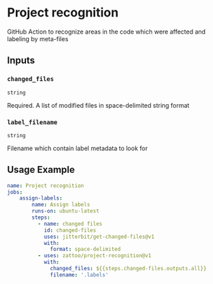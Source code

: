 # Project recognition

GitHub Action to recognize areas in the code which were affected and labeling by meta-files

## Inputs

### `changed_files`

`string`

Required. A list of modified files in space-delimited string format

### `label_filename`

`string`

Filename which contain label metadata to look for

## Usage Example

````yaml
name: Project recognition
jobs:
    assign-labels:
        name: Assign labels
        runs-on: ubuntu-latest
        steps:
          - name: changed files
            id: changed-files
            uses: jitterbit/get-changed-files@v1
            with:
              format: space-delimited
          - uses: zattoo/project-recognition@v1
            with:
              changed_files: ${{steps.changed-files.outputs.all}}
              filename: '.labels'
````
